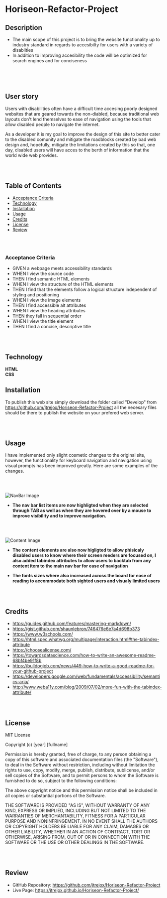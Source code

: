 # Horiseon-Refactor-Project

## Description

* The main scope of this project is to bring the website functionality up to industry standard in regards to accesibilty for users with a variety of disablities 
* In addition to improving accesibility the code will be optimized for search engines and for conciseness


<br>
<br>
<br>

## User story

  Users with disabilities often have a difficult time accesing poorly designed websites that are geared towards the non-diabled, because traditional web layouts don't lend themselves to ease of navigation using the tools that allow disabled people to navigate the internet.

  As a developer it is my goal to improve the design of this site to better cater to the disabled comunity and mitigate the roadblocks created by bad web design and, hopefully, mitigate the limitations created by this so that, one day, disabled users will have acces to the berth of information that the world wide web provides.

<br>
<br>

## Table of Contents
* [Acceptance Criteria](#Acceptance)
* [Technology](#Technology)
* [Installation](#Installation)
* [Usage](Usage)
* [Credits](Credits)
* [License](License)
* [Review](Review)


<br>
<br>

### Acceptance Criteria

* GIVEN a webpage meets accessibility standards
* WHEN I view the source code
* THEN I find semantic HTML elements
* WHEN I view the structure of the HTML elements
* THEN I find that the elements follow a logical structure independent of styling and positioning
* WHEN I view the image elements
* THEN I find accessible alt attributes
* WHEN I view the heading attributes
* THEN they fall in sequential order
* WHEN I view the title element
* THEN I find a concise, descriptive title

<br>
<Br>

## Technology
**HTML**
<br>
**CSS**

## Installation
To publish this web site simply download the folder called "Develop" from https://github.com/jtrejox/Horiseon-Refactor-Project all the necesary files should be there to publish the website on your prefered web server.

<br>
<br>

## Usage
I have implemented only slight cosmetic changes to the original site, however, the functionality for keyboard navigation and navigation using visual prompts has been improved greatly. Here are some examples of the changes.

<br>
<br>

![NavBar Image](../Horiseon-Refactor-Project/images/Navbar.jpg)
* **The nav bar list items are now highligted when they are selected through TAB as well as when they are hovered over by a mouse to improve visibility and to improve navigation.**

<br>
<br>

![Content Image](../Horiseon-Refactor-Project/images/Content.jpg)

* **The content elements are also now higligted to allow phisicaly disabled users to know where their screen reeders are focused on, I also added tabindex attributes to allow users to backtab from any content item to the main nav bar for ease of navigation**

* **The fonts sizes where also increased across the board for ease of reading to accommodate both sighted users and visualy limited users** 

<br><br>

## Credits

* https://guides.github.com/features/mastering-markdown/
* https://gist.github.com/shaunlebron/746476e6e7a4d698b373
* https://www.w3schools.com/
* https://html.spec.whatwg.org/multipage/interaction.html#the-tabindex-attribute
* https://choosealicense.com/
* https://towardsdatascience.com/how-to-write-an-awesome-readme-68bf4be91f8b
* https://bulldogjob.com/news/449-how-to-write-a-good-readme-for-your-github-project
* https://developers.google.com/web/fundamentals/accessibility/semantics-aria/
* http://www.weba11y.com/blog/2009/07/02/more-fun-with-the-tabindex-attribute/

<br><br>

## License
MIT License

Copyright (c) [year] [fullname]

Permission is hereby granted, free of charge, to any person obtaining a copy
of this software and associated documentation files (the "Software"), to deal
in the Software without restriction, including without limitation the rights
to use, copy, modify, merge, publish, distribute, sublicense, and/or sell
copies of the Software, and to permit persons to whom the Software is
furnished to do so, subject to the following conditions:

The above copyright notice and this permission notice shall be included in all
copies or substantial portions of the Software.

THE SOFTWARE IS PROVIDED "AS IS", WITHOUT WARRANTY OF ANY KIND, EXPRESS OR
IMPLIED, INCLUDING BUT NOT LIMITED TO THE WARRANTIES OF MERCHANTABILITY,
FITNESS FOR A PARTICULAR PURPOSE AND NONINFRINGEMENT. IN NO EVENT SHALL THE
AUTHORS OR COPYRIGHT HOLDERS BE LIABLE FOR ANY CLAIM, DAMAGES OR OTHER
LIABILITY, WHETHER IN AN ACTION OF CONTRACT, TORT OR OTHERWISE, ARISING FROM,
OUT OF OR IN CONNECTION WITH THE SOFTWARE OR THE USE OR OTHER DEALINGS IN THE
SOFTWARE.

<br><br>

## Review

* GitHub Repository: https://github.com/jtrejox/Horiseon-Refactor-Project
* Live Page: https://jtrejox.github.io/Horiseon-Refactor-Project/